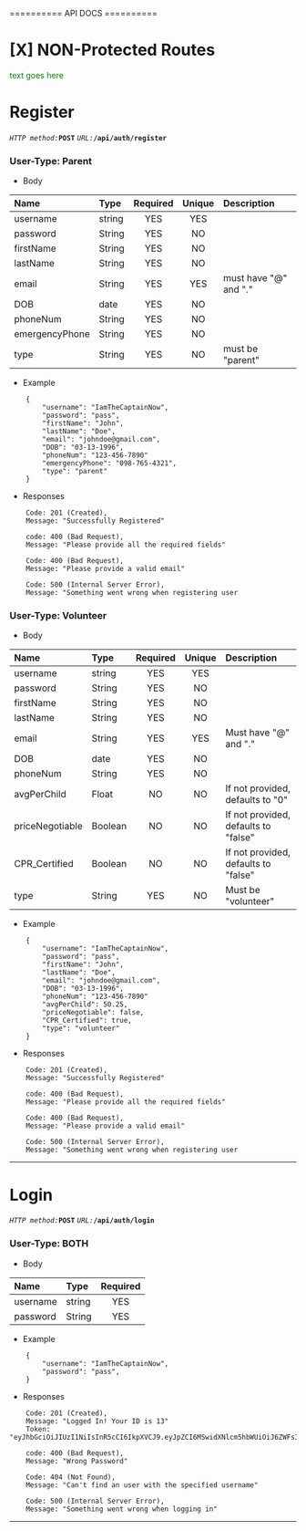 ========== API DOCS ==========

<h1 color="red">[X] NON-Protected Routes</h1>
<span style="color: green;"> text goes here</span>
    
<h1>Register</h1>

*`HTTP method:`***`POST`**
*`URL:`***`/api/auth/register`**


<h3>User-Type: Parent</h3>

- Body

| Name           | Type   | Required | Unique | Description           |
| :------------- | :----- | :------: | :----: | :-------------------- |
| username       | string |   YES    |  YES   |                       |
| password       | String |   YES    |   NO   |                       |
| firstName      | String |   YES    |   NO   |                       |
| lastName       | String |   YES    |   NO   |                       |
| email          | String |   YES    |  YES   | must have "@" and "." |
| DOB            | date   |   YES    |   NO   |                       |
| phoneNum       | String |   YES    |   NO   |                       |
| emergencyPhone | String |   YES    |   NO   |                       |
| type           | String |   YES    |   NO   | must be "parent"      |


- Example
```
    {
        "username": "IamTheCaptainNow",
        "password": "pass",
        "firstName": "John",
        "lastName": "Doe",
        "email": "johndoe@gmail.com",
        "DOB": "03-13-1996",
        "phoneNum": "123-456-7890"
        "emergencyPhone": "098-765-4321",
        "type": "parent"
    }
```

- Responses
```
    Code: 201 (Created),
    Message: "Successfully Registered"

    code: 400 (Bad Request),
    Message: "Please provide all the required fields"

    Code: 400 (Bad Request),
    Message: "Please provide a valid email"

    Code: 500 (Internal Server Error),
    Message: "Something went wrong when registering user
```


<h3>User-Type: Volunteer</h3>


- Body

| Name            | Type    | Required | Unique | Description                          |
| :-------------- | :------ | :------: | :----: | :----------------------------------- |
| username        | string  |   YES    |  YES   |                                      |
| password        | String  |   YES    |   NO   |                                      |
| firstName       | String  |   YES    |   NO   |                                      |
| lastName        | String  |   YES    |   NO   |                                      |
| email           | String  |   YES    |  YES   | Must have "@" and "."                |
| DOB             | date    |   YES    |   NO   |                                      |
| phoneNum        | String  |   YES    |   NO   |                                      |
| avgPerChild     | Float   |    NO    |   NO   | If not provided, defaults to "0"     |
| priceNegotiable | Boolean |    NO    |   NO   | If not provided, defaults to "false" |
| CPR_Certified   | Boolean |    NO    |   NO   | If not provided, defaults to "false" |
| type            | String  |   YES    |   NO   | Must be "volunteer"                  |


- Example
```
    {
        "username": "IamTheCaptainNow",
        "password": "pass",
        "firstName": "John",
        "lastName": "Doe",
        "email": "johndoe@gmail.com",
        "DOB": "03-13-1996",
        "phoneNum": "123-456-7890"
        "avgPerChild": 50.25,
        "priceNegotiable": false,
        "CPR_Certified": true,
        "type": "volunteer"
    }
```
- Responses
```
    Code: 201 (Created),
    Message: "Successfully Registered"

    code: 400 (Bad Request),
    Message: "Please provide all the required fields"

    Code: 400 (Bad Request),
    Message: "Please provide a valid email"

    Code: 500 (Internal Server Error),
    Message: "Something went wrong when registering user
```
____________

<h1>Login</h1>

*`HTTP method:`***`POST`**
*`URL:`***`/api/auth/login`**

<h3>User-Type: BOTH</h3>

- Body

| Name     | Type   | Required |
| :------- | :----- | :------: |
| username | string |   YES    |
| password | String |   YES    |


- Example
```
    {
        "username": "IamTheCaptainNow",
        "password": "pass",
    }
```

- Responses
```
    Code: 201 (Created),
    Message: "Logged In! Your ID is 13"
    Token: "eyJhbGciOiJIUzI1NiIsInR5cCI6IkpXVCJ9.eyJpZCI6MSwidXNlcm5hbWUiOiJ6ZWFsIiwiZmlyc3ROYW1lIjoiRWxhbiIsImxhc3ROYW1lIjoiUml6bmlzIiwidHlwZSI6InBhcmVudCIsImlhdCI6MTU3MTM3MjUyNCwiZXhwIjoxNTcxNDU4OTI0fQ.Y9Egs8GKEOl18ePYymcmPtjiynyv3LJg0ujkodjHOug"

    code: 400 (Bad Request),
    Message: "Wrong Password"

    Code: 404 (Not Found),
    Message: "Can't find an user with the specified username"

    Code: 500 (Internal Server Error),
    Message: "Something went wrong when logging in"
```
____________


















